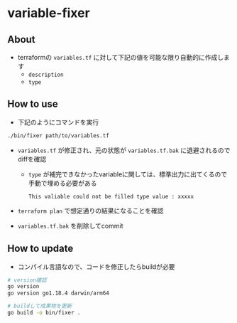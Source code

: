 # variable-fixer
## About
- terraformの `variables.tf` に対して下記の値を可能な限り自動的に作成します
  - `description`
  - `type`

## How to use
- 下記のようにコマンドを実行

```bash
./bin/fixer path/to/variables.tf
```

- `variables.tf` が修正され、元の状態が `variables.tf.bak` に退避されるのでdiffを確認
  - `type` が補完できなかったvariableに関しては、標準出力に出てくるので手動で埋める必要がある

    ```
    This valiable could not be filled type value : xxxxx
    ```

- `terraform plan` で想定通りの結果になることを確認
- `variables.tf.bak` を削除してcommit

## How to update
- コンパイル言語なので、コードを修正したらbuildが必要

```bash
# version確認
go version
go version go1.18.4 darwin/arm64

# buildして成果物を更新
go build -o bin/fixer .
```
